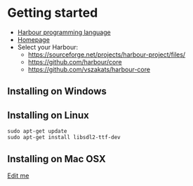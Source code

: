 # Getting started

- [Harbour programming language](https://en.wikipedia.org/wiki/Harbour_(programming_language))
- [Homepage](https://harbour.github.io)
- Select your Harbour:
   - https://sourceforge.net/projects/harbour-project/files/
   - https://github.com/harbour/core
   - https://github.com/vszakats/harbour-core

## Installing on Windows
## Installing on Linux

```
sudo apt-get update
sudo apt-get install libsdl2-ttf-dev
```

## Installing on Mac OSX

[Edit me]()
